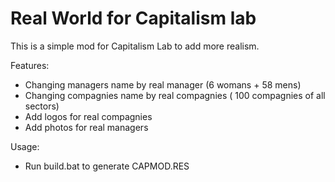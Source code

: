 Real World for Capitalism lab
=============================

This is a simple mod for Capitalism Lab to add more realism.

Features:
- Changing managers name by real manager (6 womans + 58 mens)
- Changing compagnies name by real compagnies ( 100 compagnies of all sectors)
- Add logos for real compagnies
- Add photos for real managers

Usage:
- Run build.bat to generate CAPMOD.RES
